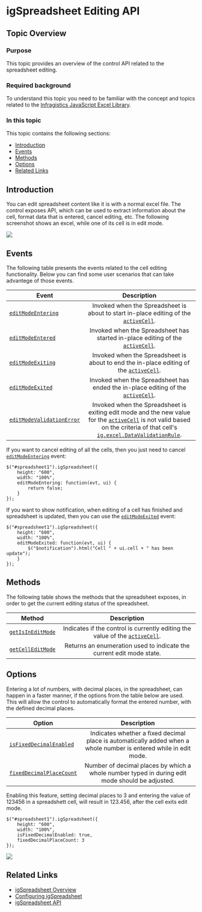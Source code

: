 ﻿<!--
|metadata|
{
    "fileName": "igspreadsheet-editing",
    "controlName": "igSpreadsheet",
    "tags": []
}
|metadata|
-->

# igSpreadsheet Editing API

## Topic Overview
### Purpose
This topic provides an overview of the control API related to the spreadsheet editing.

### Required background
To understand this topic you need to be familiar with the concept and topics related to the [Infragistics JavaScript Excel Library](javascript-excel-library.html).

### In this topic

This topic contains the following sections:

-   [Introduction](#introduction)
-   [Events](#events)
-   [Methods](#methods)
-   [Options](#navigation)
- 	[Related Links](#related_link)


## <a id="introduction"></a>Introduction
You can edit spreadsheet content like it is with a normal excel file. The control exposes API, which can be used to extract information about the cell, format data that is entered, cancel editing, etc. The following screenshot shows an excel, while one of its cell is in edit mode.

![](images/igSpreadsheet_editing.png)

## <a id="events"></a>Events
The following table presents the events related to the cell editing functionality. Below you can find some user scenarios that can take advantege of those events.

| Event			| Description     																	|
| ------------- 	|:-------------:																	|
| [`editModeEntering`](ui.igspreadsheet#events:editModeEntering)  | Invoked when the Spreadsheet is about to start in-place editing of the [`activeCell`](ui.igspreadsheet#options:activeCell).    |
| [`editModeEntered`](ui.igspreadsheet#events:editModeEntered)    | Invoked when the Spreadsheet has started in-place editing of the [`activeCell`](ui.igspreadsheet#options:activeCell). 	|
| [`editModeExiting`](ui.igspreadsheet#events:editModeExiting)    | Invoked when the Spreadsheet is about to end the in-place editing of the [`activeCell`](ui.igspreadsheet#options:activeCell). 	|
| [`editModeExited`](ui.igspreadsheet#events:editModeExited)      | Invoked when the Spreadsheet has ended the in-place editing of the [`activeCell`](ui.igspreadsheet#options:activeCell). 	|
| [`editModeValidationError`](ui.igspreadsheet#events:editModeValidationError)    |  Invoked when the Spreadsheet is exiting edit mode and the new value for the [`activeCell`](ui.igspreadsheet#options:activeCell) is not valid based on the criteria of that cell's [`ig.excel.DataValidationRule`](ig.excel.DataValidationRule).	|

If you want to cancel editing of all the cells, then you just need to cancel [`editModeEntering`](ui.igspreadsheet#events:editModeEntering) event:
```
$("#spreadsheet1").igSpreadsheet({
    height: "600",
    width: "100%",
    editModeEntering: function(evt, ui) {
        return false;
    }
});
```

If you want to show notification, when editing of a cell has finished and spreadsheet is updated, then you can use the [`editModeExited`](ui.igspreadsheet#events:editModeExited) event:
```
$("#spreadsheet1").igSpreadsheet({
    height: "600",
    width: "100%",
    editModeExited: function(evt, ui) {
        $("$notification").html("Cell " + ui.cell + " has been update");
    }
});
```

## <a id="methods"></a>Methods
The following table shows the methods that the spreadsheet exposes, in order to get the current editing status of the spreadsheet.

| Method			| Description     																	|
| ------------- 	|:-------------:																	|
| [`getIsInEditMode`](ui.igspreadsheet#methods:getIsInEditMode)  | Indicates if the control is currently editing the value of the [`activeCell`](ui.igspreadsheet#options:activeCell).    |
| [`getCellEditMode`](ui.igspreadsheet#methods:getCellEditMode)    | Returns an enumeration used to indicate the current edit mode state. 	|


## <a id="options"></a>Options
Entering a lot of numbers, with decimal places, in the spreadsheet, can happen in a faster manner, if the options from the table below are used. This will allow the control to automatically format the entered number, with the defined decimal places.

| Option			| Description     																	|
| ------------- 	|:-------------:																	|
| [`isFixedDecimalEnabled`](ui.igspreadsheet#options:isFixedDecimalEnabled)  | Indicates whether a fixed decimal place is automatically added when a whole number is entered while in edit mode.   |
| [`fixedDecimalPlaceCount`](ui.igspreadsheet#options:fixedDecimalPlaceCount)    | Number of decimal places by which a whole number typed in during edit mode should be adjusted. 	|

Enabling this feature, setting decimal places to 3 and entering the value of 123456 in a spreadshett cell, will result in 123.456, after the cell exits edit mode.

```
$("#spreadsheet1").igSpreadsheet({
    height: "600",
    width: "100%",
    isFixedDecimalEnabled: true,
    fixedDecimalPlaceCount: 3
});
```

![](images/igSpreadsheet_decimals.png)

## <a id="related_link"></a>Related Links

-	[igSpreadsheet Overview](igspreadsheet-overview.html)
-   [Configuring igSpreadsheet](configuring-igspreadsheet.html)
-   [igSpreadsheet API](%%jQueryApiUrl%%/ui.igspreadsheet)
